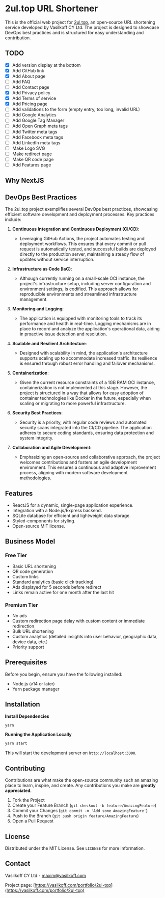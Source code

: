# 2ul.top URL Shortener 

This is the official web project for [2ul.top](https://2ul.top), an open-source URL shortening service developed by Vasilkoff CY Ltd. The project is designed to showcase DevOps best practices and is structured for easy understanding and contribution.

## TODO

- [x] Add version display at the bottom
- [x] Add GitHub link
- [x] Add About page
- [ ] Add FAQ 
- [ ] Add Contact page
- [x] Add Privacy policy
- [x] Add Terms of service
- [x] Add Pricing page
- [ ] Add validations to the form (empty entry, too long, invalid URL)
- [ ] Add Google Analytics
- [ ] Add Google Tag Manager
- [ ] Add Open Graph meta tags
- [ ] Add Twitter meta tags
- [ ] Add Facebook meta tags
- [ ] Add LinkedIn meta tags
- [ ] Make Logo SVG
- [ ] Make redirect page
- [ ] Make QR code page
- [ ] Add Features page

## Why NextJS

## DevOps Best Practices

The 2ul.top project exemplifies several DevOps best practices, showcasing efficient software development and deployment processes. Key practices include:

1. **Continuous Integration and Continuous Deployment (CI/CD)**:
   - Leveraging GitHub Actions, the project automates testing and deployment workflows. This ensures that every commit or pull request is automatically tested, and successful builds are deployed directly to the production server, maintaining a steady flow of updates without service interruption.

2. **Infrastructure as Code (IaC)**:
   - Although currently running on a small-scale OCI instance, the project's infrastructure setup, including server configuration and environment settings, is codified. This approach allows for reproducible environments and streamlined infrastructure management.

3. **Monitoring and Logging**:
   - The application is equipped with monitoring tools to track its performance and health in real-time. Logging mechanisms are in place to record and analyze the application's operational data, aiding in proactive issue detection and resolution.

4. **Scalable and Resilient Architecture**:
   - Designed with scalability in mind, the application's architecture supports scaling up to accommodate increased traffic. Its resilience is ensured through robust error handling and failover mechanisms.

5. **Containerization**:
   - Given the current resource constraints of a 1GB RAM OCI instance, containerization is not implemented at this stage. However, the project is structured in a way that allows for easy adoption of container technologies like Docker in the future, especially when scaling or migrating to more powerful infrastructure.

6. **Security Best Practices**:
   - Security is a priority, with regular code reviews and automated security scans integrated into the CI/CD pipeline. The application adheres to secure coding standards, ensuring data protection and system integrity.

7. **Collaboration and Agile Development**:
   - Emphasizing an open-source and collaborative approach, the project welcomes contributions and fosters an agile development environment. This ensures a continuous and adaptive improvement process, aligning with modern software development methodologies.

## Features

- ReactJS for a dynamic, single-page application experience.
- Integration with a Node.js/Express backend.
- SQLite database for efficient and lightweight data storage.
- Styled-components for styling.
- Open-source MIT license.

## Business Model

### Free Tier
- Basic URL shortening
- QR code generation
- Custom links
- Standard analytics (basic click tracking)
- Ads displayed for 5 seconds before redirect
- Links remain active for one month after the last hit

### Premium Tier
- No ads
- Custom redirection page delay with custom content or immediate redirection
- Bulk URL shortening
- Custom analytics (detailed insights into user behavior, geographic data, device data, etc.)
- Priority support

## Prerequisites

Before you begin, ensure you have the following installed:
- Node.js (v14 or later)
- Yarn package manager

## Installation

**Install Dependencies**

```sh
yarn
```

**Running the Application Locally**

```sh
yarn start
```

This will start the development server on `http://localhost:3000`.

## Contributing

Contributions are what make the open-source community such an amazing place to learn, inspire, and create. Any contributions you make are **greatly appreciated**.

1. Fork the Project
2. Create your Feature Branch (`git checkout -b feature/AmazingFeature`)
3. Commit your Changes (`git commit -m 'Add some AmazingFeature'`)
4. Push to the Branch (`git push origin feature/AmazingFeature`)
5. Open a Pull Request

## License

Distributed under the MIT License. See `LICENSE` for more information.

## Contact

Vasilkoff CY Ltd - [maxim@vasilkoff.com](mailto:maxim@vasilkoff.com)

Project page: [https://vasilkoff.com/portfolio/2ul-top](https://vasilkoff.com/portfolio/2ul-top)
